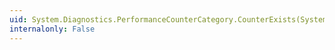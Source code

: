 ```yaml
---
uid: System.Diagnostics.PerformanceCounterCategory.CounterExists(System.String,System.String,System.String)
internalonly: False
---
```

